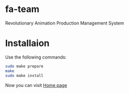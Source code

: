 fa-team
=======

Revolutionary Animation Production Management System


Installaion
===========

Use the following commands:

```bash
sudo make prepare
make
sudo make install
```

Now you can visit [Home page](http://127.0.0.1/app)
